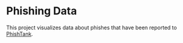 # Phishing Data

This project visualizes data about phishes that have been reported to [PhishTank](http://www.phishtank.com/).
